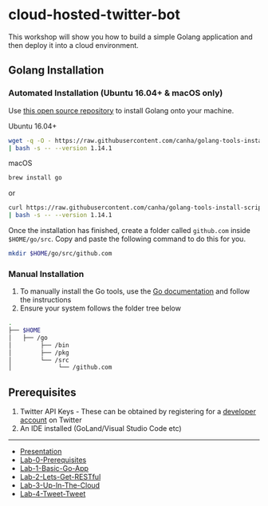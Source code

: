 # cloud-hosted-twitter-bot

This workshop will show you how to build a simple Golang application and then deploy it into a cloud environment.

## Golang Installation

### Automated Installation \(**Ubuntu 16.04+ & macOS only**\)

Use [this open source repository](https://github.com/canha/golang-tools-install-script) to install Golang onto your machine.

Ubuntu 16.04+

```bash
wget -q -O - https://raw.githubusercontent.com/canha/golang-tools-install-script/master/goinstall.sh \
| bash -s -- --version 1.14.1
```

macOS

```bash
brew install go
```

or

```bash
curl https://raw.githubusercontent.com/canha/golang-tools-install-script/master/goinstall.sh \
| bash -s -- --version 1.14.1
```

Once the installation has finished, create a folder called `github.com` inside `$HOME/go/src`. Copy and paste the following command to do this for you.

```bash
mkdir $HOME/go/src/github.com
```

### Manual Installation

1. To manually install the Go tools, use the [Go documentation](https://golang.org/doc/install) and follow the instructions 
2. Ensure your system follows the folder tree below

```bash
.
├── $HOME
│   ├── /go
│        ├── /bin
│        ├── /pkg
│        └── /src
│             └── /github.com
```

## Prerequisites

1. Twitter API Keys - These can be obtained by registering for a [developer account](https://developer.twitter.com/en/docs/basics/developer-portal/overview) on Twitter
2. An IDE installed (GoLand/Visual Studio Code etc)

---

- [Presentation]
- [Lab-0-Prerequisites]
- [Lab-1-Basic-Go-App]
- [Lab-2-Lets-Get-RESTful]
- [Lab-3-Up-In-The-Cloud]
- [Lab-4-Tweet-Tweet]

[Presentation]: ./presentation/Intro_to_Golang.pdf
[Lab-0-Prerequisites]: ./Labs/lab-0.md
[Lab-1-Basic-Go-App]: ./Labs/lab-1.md
[Lab-2-Lets-Get-RESTful]: ./Labs/lab-2.md
[Lab-3-Up-In-The-Cloud]: ./Labs/lab-3.md
[Lab-4-Tweet-Tweet]: ./Labs/lab-4.md
